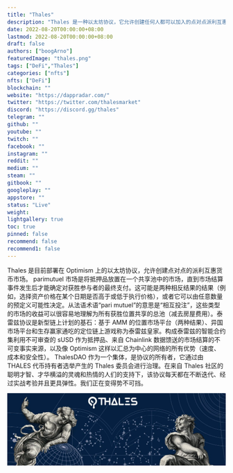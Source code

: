 ```yaml
---
title: "Thales"
description: "Thales 是一种以太坊协议，它允许创建任何人都可以加入的点对点派利互惠货币市场。"
date: 2022-08-20T00:00:00+08:00
lastmod: 2022-08-20T00:00:00+08:00
draft: false
authors: ["boogArno"]
featuredImage: "thales.png"
tags: ["DeFi","Thales"]
categories: ["nfts"]
nfts: ["DeFi"]
blockchain: ""
website: "https://dappradar.com/"
twitter: "https://twitter.com/thalesmarket"
discord: "https://discord.gg/thales"
telegram: ""
github: ""
youtube: ""
twitch: ""
facebook: ""
instagram: ""
reddit: ""
medium: ""
steam: ""
gitbook: ""
googleplay: ""
appstore: ""
status: "Live"
weight: 
lightgallery: true
toc: true
pinned: false
recommend: false
recommend1: false
---
```

Thales 是目前部署在 Optimism 上的以太坊协议，允许创建点对点的派利互惠货币市场。 parimutuel 市场是将抵押品放置在一个共享池中的市场，直到市场结算事件发生后才能确定对获胜参与者的最终支付。这可能是两种相反结果的结果（例如，选择资产价格在某个日期是否高于或低于执行价格），或者它可以由任意数量的预定义可能性决定。从法语术语“pari mutuel”的意思是“相互投注”，这些类型的市场的收益可以很容易地理解为所有获胜位置共享的总池（减去房屋费用）。泰雷兹协议是新型链上计划的基石：基于 AMM 的位置市场平台（两种结果）、异国市场平台和生存赢家通吃的定位链上游戏称为泰雷兹皇家。构成泰雷兹的智能合约集利用不可审查的 sUSD 作为抵押品、来自 Chainlink 数据馈送的市场结算的不可变事实来源，以及像 Optimism 这样以汇总为中心的网络的所有优势（速度、成本和安全性）。 ThalesDAO 作为一个集体，是协议的所有者，它通过由 THALES 代币持有者选举产生的 Thales 委员会进行治理。在来自 Thales 社区的聪明才智、才华横溢的灵魂和热情的人们的支持下，该协议每天都在不断迭代、经过实战考验并且更具弹性。我们正在变得势不可挡。

![1080x360](1080x360.jpg)